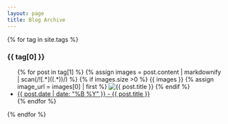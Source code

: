 ```yaml
---
layout: page
title: Blog Archive
---
```


{% for tag in site.tags %}
  <h3>{{ tag[0] }}</h3>
  <ul>
    {% for post in tag[1] %}
      {% assign images = post.content | markdownify | scan(/![.*]((.*))/) %}
      {% if images.size >0 %}
      {{ images }}
      {% assign image_url = images[0] | first %}
      <img src="{{ post.url }}{{ image_url }}" alt="{{ post.title }}">
      {% endif %}
      <li><a href="{{ post.url }}">{{ post.date | date: "%B %Y" }} - {{ post.title }}</a></li>
    {% endfor %}
  </ul>
{% endfor %}